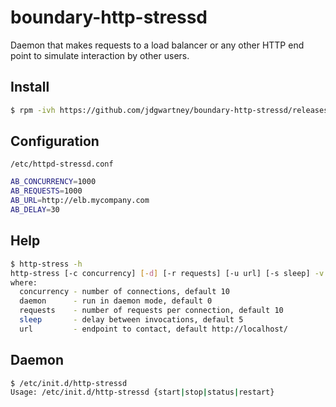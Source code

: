 boundary-http-stressd
=====================

Daemon that makes requests to a load balancer or any other HTTP end point to simulate interaction by other users.

Install
--------

```bash
$ rpm -ivh https://github.com/jdgwartney/boundary-http-stressd/releases/download/RE-01.00.00/boundary-http-stressd-01.00.00-1.noarch.rpm
```
Configuration
-------------
`/etc/httpd-stressd.conf`

```bash
AB_CONCURRENCY=1000
AB_REQUESTS=1000
AB_URL=http://elb.mycompany.com
AB_DELAY=30
```
Help
----
```bash
$ http-stress -h
http-stress [-c concurrency] [-d] [-r requests] [-u url] [-s sleep] -v
where:
  concurrency - number of connections, default 10
  daemon      - run in daemon mode, default 0
  requests    - number of requests per connection, default 10
  sleep       - delay between invocations, default 5
  url         - endpoint to contact, default http://localhost/
```

Daemon
------
```bash
$ /etc/init.d/http-stressd
Usage: /etc/init.d/http-stressd {start|stop|status|restart}
```
